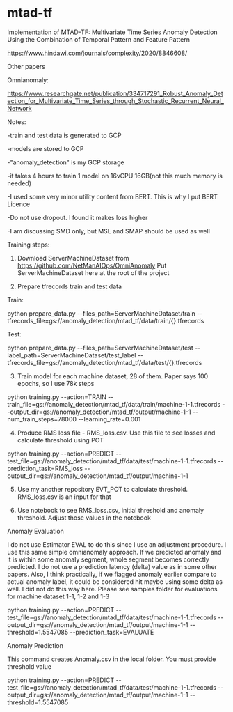 # mtad-tf
Implementation of MTAD-TF: Multivariate Time Series Anomaly Detection Using the Combination of Temporal Pattern and Feature Pattern

https://www.hindawi.com/journals/complexity/2020/8846608/

Other papers

Omnianomaly:

https://www.researchgate.net/publication/334717291_Robust_Anomaly_Detection_for_Multivariate_Time_Series_through_Stochastic_Recurrent_Neural_Network

Notes:

-train and test data is generated to GCP

-models are stored to GCP

-"anomaly_detection" is my GCP storage

-it takes 4 hours to train 1 model on 16vCPU 16GB(not this much memory is needed)

-I used some very minor utility content from BERT. This is why I put BERT Licence

-Do not use dropout. I found it makes loss higher

-I am discussing SMD only, but MSL and SMAP should be used as well

Training steps:

1. Download ServerMachineDataset from https://github.com/NetManAIOps/OmniAnomaly
Put ServerMachineDataset here at the root of the project

2. Prepare tfrecords train and test data

Train:

python prepare_data.py --files_path=ServerMachineDataset/train --tfrecords_file=gs://anomaly_detection/mtad_tf/data/train/{}.tfrecords

Test:

python prepare_data.py --files_path=ServerMachineDataset/test --label_path=ServerMachineDataset/test_label --tfrecords_file=gs://anomaly_detection/mtad_tf/data/test/{}.tfrecords

3. Train model for each machine dataset, 28 of them. Paper says 100 epochs, so I use 78k steps

python training.py --action=TRAIN --train_file=gs://anomaly_detection/mtad_tf/data/train/machine-1-1.tfrecords --output_dir=gs://anomaly_detection/mtad_tf/output/machine-1-1 --num_train_steps=78000 --learning_rate=0.001

4. Produce RMS loss file - RMS_loss.csv. Use this file to see losses and calculate threshold using POT

python training.py --action=PREDICT --test_file=gs://anomaly_detection/mtad_tf/data/test/machine-1-1.tfrecords --prediction_task=RMS_loss --output_dir=gs://anomaly_detection/mtad_tf/output/machine-1-1

5. Use my another repository EVT_POT to calculate threshold. RMS_loss.csv is an input for that

6. Use notebook to see RMS_loss.csv, initial threshold and anomaly threshold. Adjust those values in the notebook 


Anomaly Evaluation

I do not use Estimator EVAL to do this since I use an adjustment procedure. I use this same simple omnianomaly approach. If we predicted anomaly and it is within some anomaly segment, whole segment becomes correctly predicted. I do not use a prediction latency (delta) value as in some other papers. Also, I think practically, if we flagged anomaly earlier compare to actual anomaly label, it could be considered hit maybe using some delta as well. I did not do this way here. Please see samples folder for evaluations for machine dataset 1-1, 1-2 and 1-3

python training.py --action=PREDICT --test_file=gs://anomaly_detection/mtad_tf/data/test/machine-1-1.tfrecords --output_dir=gs://anomaly_detection/mtad_tf/output/machine-1-1 --threshold=1.5547085 --prediction_task=EVALUATE


Anomaly Prediction

This command creates Anomaly.csv in the local folder. You must provide threshold value

python training.py --action=PREDICT --test_file=gs://anomaly_detection/mtad_tf/data/test/machine-1-1.tfrecords --output_dir=gs://anomaly_detection/mtad_tf/output/machine-1-1 --threshold=1.5547085
